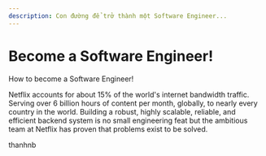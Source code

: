 ```yaml
---
description: Con đường để trở thành một Software Engineer...
---
```


# Become a Software Engineer!

How to become a Software Engineer!

Netflix accounts for about 15% of the world's internet bandwidth traffic. Serving over 6 billion hours of content per month, globally, to nearly every country in the world. Building a robust, highly scalable, reliable, and efficient backend system is no small engineering feat but the ambitious team at Netflix has proven that problems exist to be solved.

thanhnb
